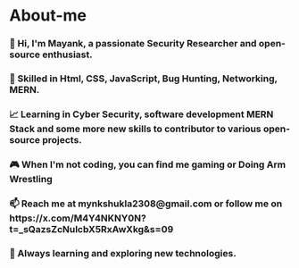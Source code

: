 # About-me
<h3>👋 Hi, I'm Mayank, a passionate Security Researcher and open-source enthusiast.</h3>
<h3>🔧 Skilled in Html, CSS, JavaScript, Bug Hunting, Networking, MERN.</h3>  
<h3>📈 Learning in Cyber Security, software development MERN Stack and some more new skills to contributor to various open-source projects.</h3>
<h3>🎮 When I'm not coding, you can find me gaming or Doing Arm Wrestling </h3>
<h3>📫 Reach me at mynkshukla2308@gmail.com or follow me on https://x.com/M4Y4NKNY0N?t=_sQazsZcNulcbX5RxAwXkg&s=09</h3>
<h3>🚀 Always learning and exploring new technologies.</h3>
